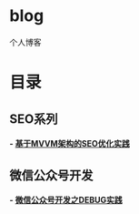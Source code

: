 blog
====

个人博客

# 目录

## SEO系列
#### - [基于MVVM架构的SEO优化实践](https://github.com/zycFran/blog/issues/1)

## 微信公众号开发
#### - [微信公众号开发之DEBUG实践](https://github.com/zycFran/blog/issues/2)
